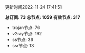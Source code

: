 更新时间2022-11-24 17:41:51

**总订阅: 73**
**总节点: 1059**
**有效节点: 317**
- trojan节点: 76
- v2ray节点: 192
- ss节点: 36
- ssr节点: 13
